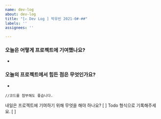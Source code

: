 ```yaml
---
name: dev-log
about: dev-log
title: "[✍️ Dev Log ] 박유빈 2021-0#-##"
labels: ''
assignees: ''

---
```


### 오늘은 어떻게 프로젝트에 기여했나요?
- 
### 오늘의 프로젝트에서 힘든 점은 무엇인가요?
- 
```
//코드를 첨부해도 좋습니다.
```
내일은 프로젝트에 기여하기 위해 무엇을 해야 하나요?
[ ] Todo 형식으로 기록해주세요.
[ ]
